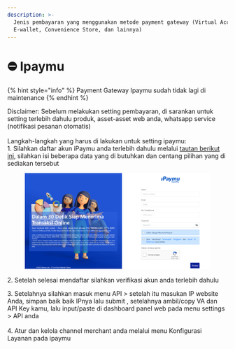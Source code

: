 ```yaml
---
description: >-
  Jenis pembayaran yang menggunakan metode payment gateway (Virtual Account,
  E-wallet, Convenience Store, dan lainnya)
---
```


# ⛔ Ipaymu

{% hint style="info" %}
Payment Gateway Ipaymu sudah tidak lagi di maintenance
{% endhint %}

Disclaimer: Sebelum melakukan setting pembayaran, di sarankan untuk setting terlebih dahulu produk, asset-asset web anda, whatsapp service (notifikasi pesanan otomatis)\
\
Langkah-langkah yang harus di lakukan untuk setting ipaymu:\
1\. Silahkan daftar akun iPaymu anda terlebih dahulu melalui [tautan berikut ini](https://my.ipaymu.com/register/ref/cs12345), silahkan isi beberapa data yang di butuhkan dan centang pilihan yang di sediakan tersebut

<figure><img src="../../.gitbook/assets/laman awal ipaymu daftar.png" alt=""><figcaption></figcaption></figure>

2\. Setelah selesai mendaftar silahkan verifikasi akun anda terlebih dahulu

3\. Setelahnya silahkan masuk menu API > setelah itu masukan IP website Anda, simpan baik baik IPnya lalu submit , setelahnya ambil/copy VA dan API Key kamu, lalu input/paste di dashboard panel web pada menu settings > API anda\
\
4\. Atur dan kelola channel merchant anda melalui menu Konfigurasi Layanan pada ipaymu&#x20;
